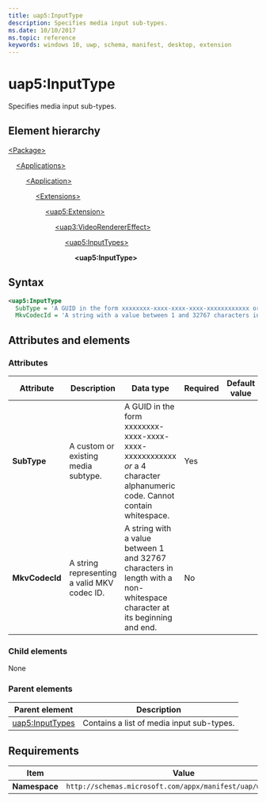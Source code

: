 ```yaml
---
title: uap5:InputType
description: Specifies media input sub-types.
ms.date: 10/10/2017
ms.topic: reference
keywords: windows 10, uwp, schema, manifest, desktop, extension 
---
```


# uap5:InputType

Specifies media input sub-types.

## Element hierarchy

[\<Package\>](element-package.md)

&nbsp;&nbsp;&nbsp;&nbsp;[\<Applications\>](element-applications.md)

&nbsp;&nbsp;&nbsp;&nbsp; &nbsp;&nbsp;&nbsp;&nbsp;[\<Application\>](element-application.md)

&nbsp;&nbsp;&nbsp;&nbsp; &nbsp;&nbsp;&nbsp;&nbsp; &nbsp;&nbsp;&nbsp;&nbsp;[\<Extensions\>](element-1-extensions.md)

&nbsp;&nbsp;&nbsp;&nbsp; &nbsp;&nbsp;&nbsp;&nbsp; &nbsp;&nbsp;&nbsp;&nbsp; &nbsp;&nbsp;&nbsp;&nbsp;[\<uap5:Extension\>](element-uap5-extension.md)

&nbsp;&nbsp;&nbsp;&nbsp; &nbsp;&nbsp;&nbsp;&nbsp; &nbsp;&nbsp;&nbsp;&nbsp; &nbsp;&nbsp;&nbsp;&nbsp; &nbsp;&nbsp;&nbsp;&nbsp;[\<uap3:VideoRendererEffect\>](element-uap5-videorenderereffect.md)

&nbsp;&nbsp;&nbsp;&nbsp; &nbsp;&nbsp;&nbsp;&nbsp; &nbsp;&nbsp;&nbsp;&nbsp; &nbsp;&nbsp;&nbsp;&nbsp; &nbsp;&nbsp;&nbsp;&nbsp; &nbsp;&nbsp;&nbsp;&nbsp;[\<uap5:InputTypes\>](element-uap5-inputtypes.md)

&nbsp;&nbsp;&nbsp;&nbsp; &nbsp;&nbsp;&nbsp;&nbsp; &nbsp;&nbsp;&nbsp;&nbsp; &nbsp;&nbsp;&nbsp;&nbsp; &nbsp;&nbsp;&nbsp;&nbsp; &nbsp;&nbsp;&nbsp;&nbsp; &nbsp;&nbsp;&nbsp;&nbsp;**\<uap5:InputType\>**

## Syntax

```xml
<uap5:InputType
  SubType = 'A GUID in the form xxxxxxxx-xxxx-xxxx-xxxx-xxxxxxxxxxxx or a 4 character alphanumeric code. Cannot contain whitespace.'
  MkvCodecId = 'A string with a value between 1 and 32767 characters in length with a non-whitespace character at its beginning and end.' />
```

## Attributes and elements

### Attributes

| Attribute | Description | Data type | Required | Default value |
|-|-|-|-|-|
| **SubType** | A custom or existing media subtype. | A GUID in the form xxxxxxxx-xxxx-xxxx-xxxx-xxxxxxxxxxxx *or* a 4 character alphanumeric code. Cannot contain whitespace. | Yes |  |
| **MkvCodecId** | A string representing a valid MKV codec ID. | A string with a value between 1 and 32767 characters in length with a non-whitespace character at its beginning and end. | No |  |

### Child elements

None

### Parent elements

| Parent element | Description |
|-|-|
| [uap5:InputTypes](element-uap5-inputtypes.md) | Contains a list of media input sub-types. |

## Requirements

| Item | Value |
|--|--|
| **Namespace** | `http://schemas.microsoft.com/appx/manifest/uap/windows10/5` |
